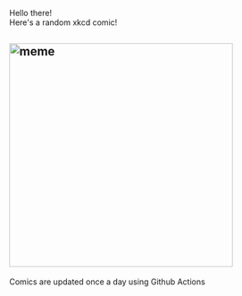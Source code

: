 Hello there! <br>Here's a random xkcd comic!<br>
## <img src="https://imgs.xkcd.com/comics/centrifugal_force.png" alt="meme" width="400"/><br>
Comics are updated once a day using Github Actions